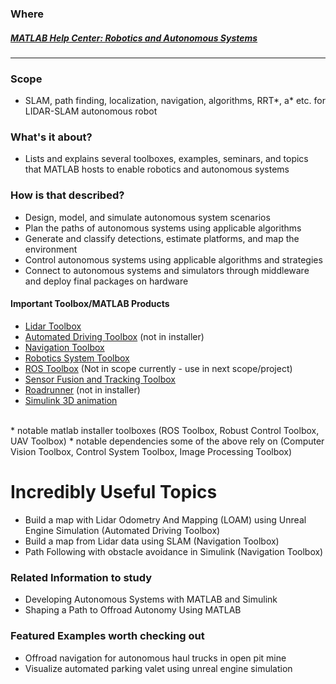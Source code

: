 ### Where <p>

##### [MATLAB Help Center: Robotics and Autonomous Systems](https://www.mathworks.com/help/overview/robotics-and-autonomous-systems.html)
---
### Scope
* SLAM, path finding, localization, navigation, algorithms, RRT*, a* etc. for LIDAR-SLAM autonomous robot

### What's it about?
* Lists and explains several toolboxes, examples, seminars, and topics that MATLAB hosts to enable robotics and autonomous systems

### How is that described?
* Design, model, and simulate autonomous system scenarios
* Plan the paths of autonomous systems using applicable algorithms
* Generate and classify detections, estimate platforms, and map the environment
* Control autonomous systems using applicable algorithms and strategies
* Connect to autonomous systems and simulators through middleware and deploy final packages on hardware

#### Important Toolbox/MATLAB Products
* [Lidar Toolbox](https://www.mathworks.com/help/lidar/index.html)
* [Automated Driving Toolbox](https://www.mathworks.com/help/driving/index.html?s_tid=hc_product_card) (not in installer)
* [Navigation Toolbox](https://www.mathworks.com/help/nav/index.html?s_tid=hc_product_card)
* [Robotics System Toolbox](https://www.mathworks.com/help/robotics/index.html?s_tid=hc_product_card)
* [ROS Toolbox](https://www.mathworks.com/help/ros/index.html?s_tid=hc_product_card) (Not in scope currently - use in next scope/project)
* [Sensor Fusion and Tracking Toolbox](https://www.mathworks.com/help/fusion/index.html?s_tid=hc_product_card)
* [Roadrunner](https://www.mathworks.com/help/roadrunner/index.html?s_tid=hc_product_card) (not in installer)
* [Simulink 3D animation](https://www.mathworks.com/help/sl3d/index.html?s_tid=hc_product_card)
<br>
* notable matlab installer toolboxes (ROS Toolbox, Robust Control Toolbox, UAV Toolbox)
* notable dependencies some of the above rely on (Computer Vision Toolbox, Control System Toolbox, Image Processing Toolbox)

# Incredibly Useful Topics
* Build a map with Lidar Odometry And Mapping (LOAM) using Unreal Engine Simulation (Automated Driving Toolbox)
* Build a map from Lidar data using SLAM (Navigation Toolbox)
* Path Following with obstacle avoidance in Simulink (Navigation Toolbox)
 
### Related Information to study
* Developing Autonomous Systems with MATLAB and Simulink
* Shaping a Path to Offroad Autonomy Using MATLAB

### Featured Examples worth checking out
* Offroad navigation for autonomous haul trucks in open pit mine
* Visualize automated parking valet using unreal engine simulation
